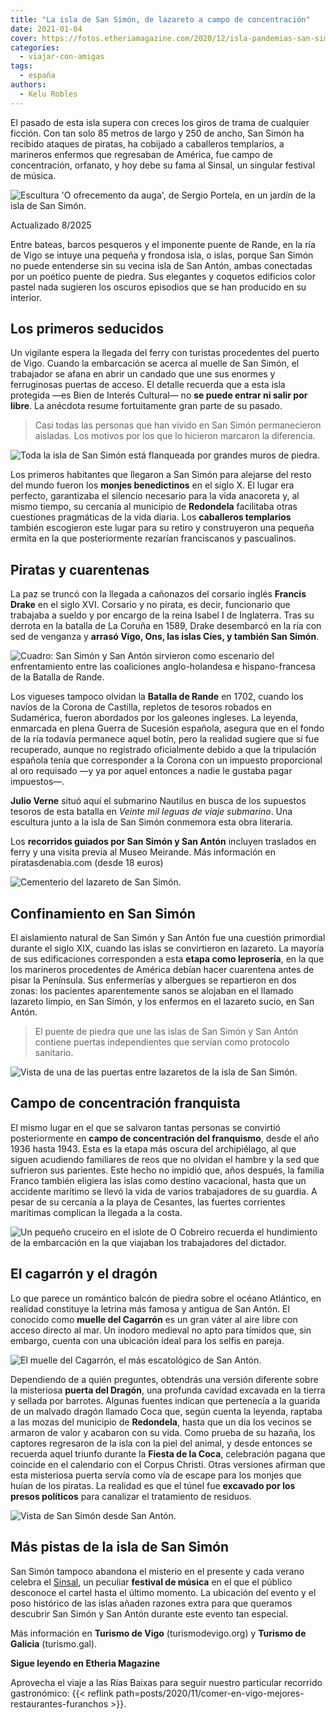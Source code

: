 ```yaml
---
title: "La isla de San Simón, de lazareto a campo de concentración"
date: 2021-01-04
cover: https://fotos.etheriamagazine.com/2020/12/isla-pandemias-san-simon-jardines.jpg
categories: 
  - viajar-con-amigas
tags: 
  - españa
authors: 
  - Kelu Robles
---
```


El pasado de esta isla supera con creces los giros de trama de cualquier ficción. Con 
tan solo 85 metros de largo y 250 de ancho, San Simón ha recibido ataques de piratas, ha 
cobijado a caballeros templarios, a marineros enfermos que regresaban de América, fue 
campo de concentración, orfanato, y hoy debe su fama al Sinsal, un singular festival de 
música. 

![Escultura 'O ofrecemento da auga', de Sergio Portela, en un jardín de la isla de San Simón.](https://fotos.etheriamagazine.com/2020/12/isla-pandemias-san-simon-jardines.jpg "Escultura 'O ofrecemento da auga', de Sergio Portela, en un jardín de la isla de San Simón. © Kelu Robles")

Actualizado 8/2025 

Entre bateas, barcos pesqueros y el imponente puente de Rande, en la ría de Vigo se 
intuye una pequeña y frondosa isla, o islas, porque San Simón no puede entenderse sin su 
vecina isla de San Antón, ambas conectadas por un poético puente de piedra. Sus 
elegantes y coquetos edificios color pastel nada sugieren los oscuros episodios que se 
han producido en su interior. 

## Los primeros seducidos

Un vigilante espera la llegada del ferry con turistas procedentes del puerto de Vigo. 
Cuando la embarcación se acerca al muelle de San Simón, el trabajador se afana en abrir 
un candado que une sus enormes y ferruginosas puertas de acceso. El detalle recuerda que 
a esta isla protegida —es Bien de Interés Cultural— no **se puede entrar ni salir por 
libre**. La anécdota resume fortuitamente gran parte de su pasado. 

> Casi todas las personas que han vivido en San Simón permanecieron aisladas. Los motivos 
> por los que lo hicieron marcaron la diferencia. 

![Toda la isla de San Simón está flanqueada por grandes muros de piedra.](https://fotos.etheriamagazine.com/2020/12/vigo-isla-san-simon-muelle.jpg "Toda la isla de San Simón está flanqueada por grandes muros de piedra. © Kelu Robles")

Los primeros habitantes que llegaron a San Simón para alejarse del resto del mundo 
fueron los **monjes benedictinos** en el siglo X. El lugar era perfecto, garantizaba el 
silencio necesario para la vida anacoreta y, al mismo tiempo, su cercanía al municipio 
de **Redondela** facilitaba otras cuestiones pragmáticas de la vida diaria. Los 
**caballeros templarios** también escogieron este lugar para su retiro y construyeron 
una pequeña ermita en la que posteriormente rezarían franciscanos y pascualinos. 

## Piratas y cuarentenas

La paz se truncó con la llegada a cañonazos del corsario inglés **Francis Drake** en el 
siglo XVI. Corsario y no pirata, es decir, funcionario que trabajaba a sueldo y por 
encargo de la reina Isabel I de Inglaterra. Tras su derrota en la batalla de La Coruña 
en 1589, Drake desembarcó en la ría con sed de venganza y **arrasó Vigo, Ons, las islas 
Cíes, y también San Simón**. 

![Cuadro: San Simón y San Antón sirvieron como escenario del enfrentamiento entre las coaliciones anglo-holandesa e hispano-francesa de la Batalla de Rande.](https://fotos.etheriamagazine.com/2020/12/isla-san-simon-batalla-rande.jpg "San Simón y San Antón sirvieron como escenario del enfrentamiento entre las coaliciones anglo-holandesa e hispano-francesa de la Batalla de Rande. © Ludolf Backhuysen, Royal Museums Greenwich")

Los vigueses tampoco olvidan la **Batalla de Rande** en 1702, cuando los navíos de la 
Corona de Castilla, repletos de tesoros robados en Sudamérica, fueron abordados por los 
galeones ingleses. La leyenda, enmarcada en plena Guerra de Sucesión española, asegura 
que en el fondo de la ría todavía permanece aquel botín, pero la realidad sugiere que sí 
fue recuperado, aunque no registrado oficialmente debido a que la tripulación española 
tenía que corresponder a la Corona con un impuesto proporcional al oro requisado —y ya 
por aquel entonces a nadie le gustaba pagar impuestos—. 

**Julio Verne** situó aquí el submarino Nautilus en busca de los supuestos tesoros de 
esta batalla en _Veinte mil leguas de viaje submarino_. Una escultura junto a la isla de 
San Simón conmemora esta obra literaria. 

Los **recorridos guiados por San Simón y San Antón** incluyen traslados en ferry y una 
visita previa al Museo Meirande. Más información en piratasdenabia.com (desde 18 euros) 

![Cementerio del lazareto de San Simón.](https://fotos.etheriamagazine.com/2020/12/isla-san-simon-cementerio.jpg "Cementerio del lazareto de San Simón. © Kelu Robles")

## Confinamiento en San Simón

El aislamiento natural de San Simón y San Antón fue una cuestión primordial durante el 
siglo XIX, cuando las islas se convirtieron en lazareto. La mayoría de sus edificaciones 
corresponden a esta **etapa como leprosería**, en la que los marineros procedentes de 
América debían hacer cuarentena antes de pisar la Península. Sus enfermerías y albergues 
se repartieron en dos zonas: los pacientes aparentemente sanos se alojaban en el llamado 
lazareto limpio, en San Simón, y los enfermos en el lazareto sucio, en San Antón. 

> El puente de piedra que une las islas de San Simón y San Antón contiene puertas 
> independientes que servían como protocolo sanitario. 

![Vista de una de las puertas entre lazaretos de la isla de San Simón.](https://fotos.etheriamagazine.com/2020/12/isla-san-simon-puente.jpg "Vista de una de las puertas entre lazaretos de la isla de San Simón. © Kelu Robles")

## Campo de concentración franquista

El mismo lugar en el que se salvaron tantas personas se convirtió posteriormente en 
**campo de concentración del franquismo**, desde el año 1936 hasta 1943. Esta es la 
etapa más oscura del archipiélago, al que siguen acudiendo familiares de reos que no 
olvidan el hambre y la sed que sufrieron sus parientes. Este hecho no impidió que, años 
después, la familia Franco también eligiera las islas como destino vacacional, hasta que 
un accidente marítimo se llevó la vida de varios trabajadores de su guardia. A pesar de 
su cercanía a la playa de Cesantes, las fuertes corrientes marítimas complican la 
llegada a la costa. 

![Un pequeño cruceiro en el islote de O Cobreiro recuerda el hundimiento de la embarcación en la que viajaban los trabajadores del dictador.](https://fotos.etheriamagazine.com/2020/12/isla-san-simon-cruceiro.jpg "Un pequeño cruceiro en el islote de O Cobreiro recuerda el hundimiento de la embarcación en la que viajaban los trabajadores del dictador. © Kelu Robles")

## El cagarrón y el dragón

Lo que parece un romántico balcón de piedra sobre el océano Atlántico, en realidad 
constituye la letrina más famosa y antigua de San Antón. El conocido como **muelle del 
Cagarrón** es un gran váter al aire libre con acceso directo al mar. Un inodoro medieval 
no apto para tímidos que, sin embargo, cuenta con una ubicación ideal para los selfis en 
pareja. 

![El muelle del Cagarrón, el más escatológico de San Antón.](https://fotos.etheriamagazine.com/2020/12/isla-san-simon-cagarron.jpg "El muelle del Cagarrón, el más escatológico de San Antón. © Kelu Robles")

Dependiendo de a quién preguntes, obtendrás una versión diferente sobre la misteriosa 
**puerta del Dragón**, una profunda cavidad excavada en la tierra y sellada por 
barrotes. Algunas fuentes indican que pertenecía a la guarida de un malvado dragón 
llamado Coca que, según cuenta la leyenda, raptaba a las mozas del municipio de 
**Redondela**, hasta que un día los vecinos se armaron de valor y acabaron con su vida. 
Como prueba de su hazaña, los captores regresaron de la isla con la piel del animal, y 
desde entonces se recuerda aquel triunfo durante la **Fiesta de la Coca**, celebración 
pagana que coincide en el calendario con el Corpus Christi. Otras versiones afirman que 
esta misteriosa puerta servía como vía de escape para los monjes que huían de los 
piratas. La realidad es que el túnel fue **excavado por los presos políticos** para 
canalizar el tratamiento de residuos. 

![Vista de San Simón desde San Antón.](https://fotos.etheriamagazine.com/2020/12/isla-san-simon-lazareto-de-vigo.jpg "Vista de San Simón desde San Antón. © Kelu Robles")

## Más pistas de la isla de San Simón

San Simón tampoco abandona el misterio en el presente y cada verano celebra el 
[Sinsal](https://festival.sins.al/es), un peculiar **festival de música** en el que el 
público desconoce el cartel hasta el último momento. La ubicación del evento y el poso 
histórico de las islas añaden razones extra para que queramos descubrir San Simón y San 
Antón durante este evento tan especial. 

Más información en **Turismo de Vigo** (turismodevigo.org) y **Turismo de Galicia** 
(turismo.gal). 

**Sigue leyendo en Etheria Magazine** 

Aprovecha el viaje a las Rías Baixas para seguir nuestro particular recorrido 
gastronómico: {{< reflink 
path=posts/2020/11/comer-en-vigo-mejores-restaurantes-furanchos >}}.
